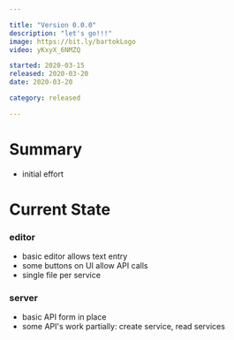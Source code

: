 ```yaml
---

title: "Version 0.0.0"
description: "let's go!!!"
image: https://bit.ly/bartokLogo
video: yKxyX_6NMZQ

started: 2020-03-15
released: 2020-03-20
date: 2020-03-20

category: released

---
```


Summary
=======
  - initial effort

Current State
=============
### editor
  - basic editor allows text entry
  - some buttons on UI allow API calls
  - single file per service

### server
  - basic API form in place
  - some API's work partially: create service, read services
